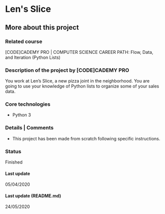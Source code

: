 # Len's Slice

## More about this project

### Related course
[CODE]CADEMY PRO | COMPUTER SCIENCE CAREER PATH: Flow, Data, and Iteration (Python Lists)

### Description of the project by [CODE]CADEMY PRO
You work at Len’s Slice, a new pizza joint in the neighborhood. You are going to use your knowledge of Python lists to organize some of your sales data.

### Core technologies
- Python 3

### Details | Comments
- This project has been made from scratch following specific instructions. 

### Status
Finished

#### Last update
05/04/2020

#### Last update (README.md)
24/05/2020

